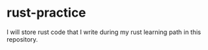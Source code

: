 # rust-practice
I will store rust code that I write during my rust learning path in this repository.
